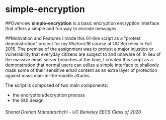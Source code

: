 # simple-encryption
##Overview
**simple-encryption** is a basic encryption encryption interface that offers a simple and fun way to encode messages.

##Motivation and Features
I made this 61-line script as a "protest demonstration" project for my *Rhetoric1B* course at UC Berkeley in Fall 2016. The premise of the assignment was to protest a major injustice or vulnerability that everyday citizens are subject to and unaware of. In lieu of the massive email server breaches at the time, I created this script as a demonstration that normal users can utilize a simple interface to shallowly mask some of their sensitive email content as an extra layer of protection against mass man-in-the-middle attacks.

The script is composed of two main components:
- the encryption/decryption process
- the GUI design

###### Shanal Drehan Mahaarachchi - UC Berkeley EECS Class of 2020


